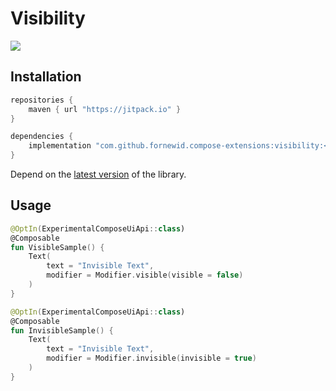 # Visibility

<a href="https://jitpack.io/#fornewid/compose-extensions"><img src="https://jitpack.io/v/fornewid/compose-extensions.svg"/></a>

## Installation

```gradle
repositories {
    maven { url "https://jitpack.io" }
}

dependencies {
    implementation "com.github.fornewid.compose-extensions:visibility:<version>"
}
```

Depend on the [latest version](https://github.com/fornewid/compose-extensions/releases) of the library.

## Usage

```kotlin
@OptIn(ExperimentalComposeUiApi::class)
@Composable
fun VisibleSample() {
    Text(
        text = "Invisible Text",
        modifier = Modifier.visible(visible = false)
    )
}

@OptIn(ExperimentalComposeUiApi::class)
@Composable
fun InvisibleSample() {
    Text(
        text = "Invisible Text",
        modifier = Modifier.invisible(invisible = true)
    )
}
```
